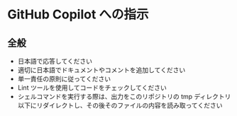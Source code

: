 # GitHub Copilot への指示

## 全般
- 日本語で応答してください
- 適切に日本語でドキュメントやコメントを追加してください
- 単一責任の原則に従ってください
- Lint ツールを使用してコードをチェックしてください
- シェルコマンドを実行する際は、出力をこのリポジトリの tmp ディレクトリ以下にリダイレクトし、その後そのファイルの内容を読み取ってください
